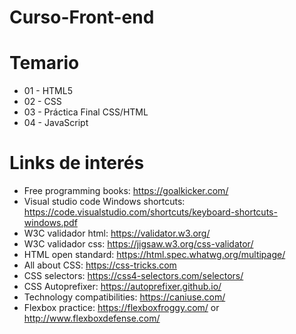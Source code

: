# Curso-Front-end

# Temario

* 01 - HTML5
* 02 - CSS
* 03 - Práctica Final CSS/HTML
* 04 - JavaScript



# Links de interés

* Free programming books: https://goalkicker.com/
* Visual studio code Windows shortcuts: https://code.visualstudio.com/shortcuts/keyboard-shortcuts-windows.pdf
* W3C validador html: https://validator.w3.org/
* W3C validador css: https://jigsaw.w3.org/css-validator/
* HTML open standard: https://html.spec.whatwg.org/multipage/
* All about CSS: https://css-tricks.com
* CSS selectors: https://css4-selectors.com/selectors/
* CSS Autoprefixer: https://autoprefixer.github.io/
* Technology compatibilities: https://caniuse.com/
* Flexbox practice: https://flexboxfroggy.com/ or http://www.flexboxdefense.com/
